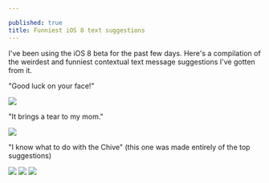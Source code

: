 ```yaml
---

published: true
title: Funniest iOS 8 text suggestions
---
```

I've been using the iOS 8 beta for the past few days. Here's a compilation of the weirdest and funniest contextual text message suggestions I've gotten from it.

"Good luck on your face!"

![]({{site.cdn_path}}/2014/06/05/1.jpg)

"It brings a tear to my mom."

![]({{site.cdn_path}}/2014/06/05/2.jpg)

"I know what to do with the Chive" (this one was made entirely of the top suggestions)

![]({{site.cdn_path}}/2014/06/05/3.jpg)
![]({{site.cdn_path}}/2014/06/05/4.jpg)
![]({{site.cdn_path}}/2014/06/05/5.jpg)
